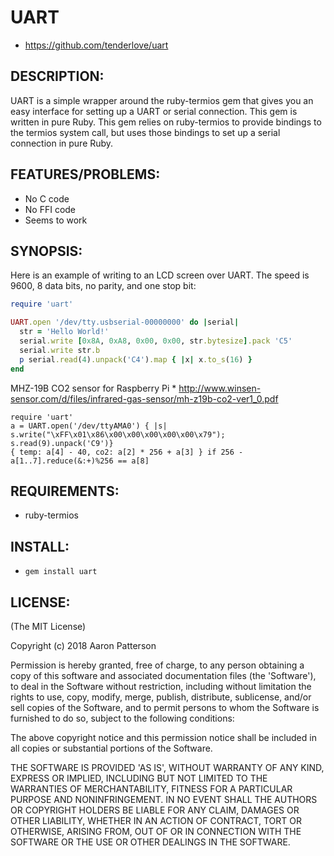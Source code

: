 # UART

* https://github.com/tenderlove/uart

## DESCRIPTION:

UART is a simple wrapper around the ruby-termios gem that gives you an easy
interface for setting up a UART or serial connection.  This gem is written in
pure Ruby.  This gem relies on ruby-termios to provide bindings to the termios
system call, but uses those bindings to set up a serial connection in pure Ruby.

## FEATURES/PROBLEMS:

* No C code
* No FFI code
* Seems to work

## SYNOPSIS:

Here is an example of writing to an LCD screen over UART.  The speed is 9600,
8 data bits, no parity, and one stop bit:

```ruby
require 'uart'

UART.open '/dev/tty.usbserial-00000000' do |serial|
  str = 'Hello World!'
  serial.write [0x8A, 0xA8, 0x00, 0x00, str.bytesize].pack 'C5'
  serial.write str.b
  p serial.read(4).unpack('C4').map { |x| x.to_s(16) }
end
```

MHZ-19B CO2 sensor for Raspberry Pi * http://www.winsen-sensor.com/d/files/infrared-gas-sensor/mh-z19b-co2-ver1_0.pdf
```
require 'uart'
a = UART.open('/dev/ttyAMA0') { |s| s.write("\xFF\x01\x86\x00\x00\x00\x00\x00\x79"); s.read(9).unpack('C9')}
{ temp: a[4] - 40, co2: a[2] * 256 + a[3] } if 256 - a[1..7].reduce(&:+)%256 == a[8]
```

## REQUIREMENTS:

* ruby-termios

## INSTALL:

* `gem install uart`

## LICENSE:

(The MIT License)

Copyright (c) 2018 Aaron Patterson

Permission is hereby granted, free of charge, to any person obtaining
a copy of this software and associated documentation files (the
'Software'), to deal in the Software without restriction, including
without limitation the rights to use, copy, modify, merge, publish,
distribute, sublicense, and/or sell copies of the Software, and to
permit persons to whom the Software is furnished to do so, subject to
the following conditions:

The above copyright notice and this permission notice shall be
included in all copies or substantial portions of the Software.

THE SOFTWARE IS PROVIDED 'AS IS', WITHOUT WARRANTY OF ANY KIND,
EXPRESS OR IMPLIED, INCLUDING BUT NOT LIMITED TO THE WARRANTIES OF
MERCHANTABILITY, FITNESS FOR A PARTICULAR PURPOSE AND NONINFRINGEMENT.
IN NO EVENT SHALL THE AUTHORS OR COPYRIGHT HOLDERS BE LIABLE FOR ANY
CLAIM, DAMAGES OR OTHER LIABILITY, WHETHER IN AN ACTION OF CONTRACT,
TORT OR OTHERWISE, ARISING FROM, OUT OF OR IN CONNECTION WITH THE
SOFTWARE OR THE USE OR OTHER DEALINGS IN THE SOFTWARE.
